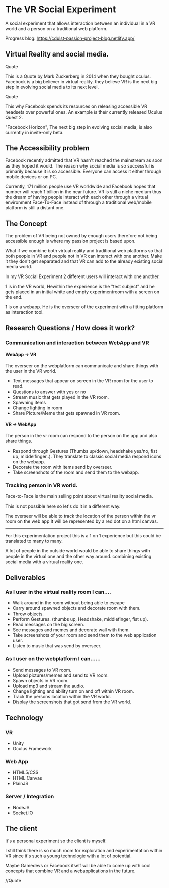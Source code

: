 # The VR Social Experiment
A social experiment that allows interaction between an individual in a VR world and a person on a traditional web platform.

Progress blog:
https://cdulst-passion-project-blog.netlify.app/

## Virtual Reality and social media.

Quote

This is a Quote by Mark Zuckerberg in 2014 when they bought oculus.
Facebook is a big believer in virtual reality. they believe VR is the next big step in evolving social media to its next level.

Quote

This why Facebook spends its resources on releasing accessible VR headsets over powerful ones.
An example is their currently released Oculus Quest 2.

"Facebook Horizon", The next big step in evolving social media, is also currently in invite-only beta.


## The Accessibility problem
Facebook recently admitted that VR hasn't reached the mainstream as soon as they hoped it would.
The reason why social media is so successful is primarily because it is so accessible. Everyone can access
it either through mobile devices or on PC.

Currently, 171 million people use VR worldwide and Facebook hopes that number will reach 1 billion in the near
future. VR is still a niche medium thus the dream of having people interact with each other through a virtual environment
Face-To-Face instead of through a traditional web/mobile platform is still a distant one.


## The Concept
The problem of VR being not owned by enough users therefore not being accessible enough is where my passion project is based upon.

What if we combine both virtual reality and traditional web platforms so that both people in VR and people not in VR can interact with one another.
Make it they don't get separated and that VR can add to the already existing social media world.

In my VR Social Experiment 2 different users will interact with one another.

1 is in the VR world, Hewithin the experience is the "test subject" and he gets placed in an initial white and empty experimentroom with a screen on the end.

1 is on a webapp. He is the overseer of the experiment with a fitting platform as interaction tool.


## Research Questions / How does it work?

### Communication and interaction between WebApp and VR

#### WebApp -> VR

The overseer on the webplatform can communicate and share things with the user in the VR world.
* Text messages that appear on screen in the VR room for the user to read.
* Questions to answer with yes or no
* Stream music that gets played in the VR room.
* Spawning items
* Change lighting in room
* Share Picture/Meme that gets spawned in VR room.

#### VR -> WebApp

The person in the vr room can respond to the person on the app and also share things.
* Respond through Gestures (Thumbs up/down, headshake yes/no, fist up, middelfinger..). They translate to classic social media respond icons on the webapp.
* Decorate the room with items send by overseer.
* Take screenshots of the room and send them to the webapp.


### Tracking person in VR world.

Face-to-Face is the main selling point about virtual reality social media.

This is not possible here so let's do it in a different way.

The overseer will be able to track the location of the person within the vr room on the web app
It will be represented by a red dot on a html canvas.

---------------------------------------------------------------------------------------

For this experimentation project this is a 1 on 1 experience but this could be translated to many to many.

A lot of people in the outside world would be able to share things with people in the virtual one and the
other way around. combining existing social media with a virtual reality one.


## Deliverables

### As I user in the virtual reality room I can....
* Walk around in the room without being able to escape
* Carry around spawned objects and decorate room with them.
* Throw objects.
* Perform Gestures.  (thumbs up, Headshake, middlefinger, fist up).
* Read messages on the big screen.
* See messages and memes and decorate wall with them.
* Take screenshots of your room and send them to the web application user.
* Listen to music that was send by overseer.


### As I user on the webplatform I can......
* Send messages to VR room.
* Upload pictures/memes and send to VR room.
* Spawn objects in VR room.
* Upload mp3 and stream the audio.
* Change lighting and ability turn on and off within VR room.
* Track the persons location within the VR world.
* Display the screenshots that got send from the VR world.


## Technology
### VR
* Unity
* Oculus Framework

### Web App
* HTML5/CSS
* HTML Canvas
* PlainJS

### Server / Integration
* NodeJS
* Socket.IO

## The client
It's a personal experiment so the client is myself.

I still think there is so much room for exploration and experimentation within VR since it's such a young technologie with a lot of potential.

Maybe Gamedevs or Facebook itself will be able to come up with cool concepts that combine VR and a webapplications in the future.


//Quote




